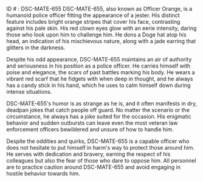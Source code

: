 ID # : DSC-MATE-655
DSC-MATE-655, also known as Officer Orange, is a humanoid police officer fitting the appearance of a jester. His distinct feature includes bright orange stripes that cover his face, contrasting against his pale skin. His red clown eyes glow with an eerie intensity, daring those who look upon him to challenge him. He dons a Doge hat atop his head, an indication of his mischievous nature, along with a jade earring that glitters in the darkness.

Despite his odd appearance, DSC-MATE-655 maintains an air of authority and seriousness in his position as a police officer. He carries himself with poise and elegance, the scars of past battles marking his body. He wears a vibrant red scarf that he fidgets with when deep in thought, and he always has a candy stick in his hand, which he uses to calm himself down during intense situations.

DSC-MATE-655's humor is as strange as he is, and it often manifests in dry, deadpan jokes that catch people off guard. No matter the scenario or the circumstance, he always has a joke suited for the occasion. His enigmatic behavior and sudden outbursts can leave even the most veteran law enforcement officers bewildered and unsure of how to handle him.

Despite the oddities and quirks, DSC-MATE-655 is a capable officer who does not hesitate to put himself in harm's way to protect those around him. He serves with dedication and bravery, earning the respect of his colleagues but also the fear of those who dare to oppose him. All personnel are to practice caution around DSC-MATE-655 and avoid engaging in hostile behavior towards him.